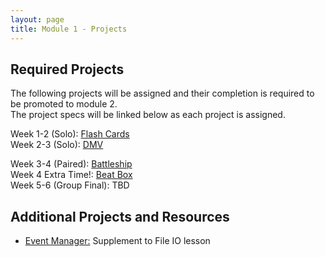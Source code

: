 ```yaml
---
layout: page
title: Module 1 - Projects
---
```


## Required Projects
The following projects will be assigned and their completion is required to be promoted to module 2.  
The project specs will be linked below as each project is assigned.


<!-- Week 1 (Ungraded): [Credit Check](./credit_check.markdown)-->
<!-- Alternate between Flash Cards and War or Peace for repeaters -->
<!-- Week 1-2 (Solo): [War or Peace](./war_or_peace/) -->
Week 1-2 (Solo): [Flash Cards](./flashcards/)  
Week 2-3 (Solo): [DMV](./dmv/)  
<!-- Week 2-3 (Solo): TBD  -->
<!-- Option to add more advanced option with Connect Four as other pair project -->
<!-- Week 3-4 (Paired): TBD -->
Week 3-4 (Paired):  [Battleship](./battleship/)  
Week 4 Extra Time!: [Beat Box](./beat_box/)  
Week 5-6 (Group Final): TBD  
<!-- Week 5-6 (Group Final): [Futbol](./futbol_pd/) -->

## Additional Projects and Resources

- [Event Manager:](./event_manager.markdown) Supplement to File IO lesson
